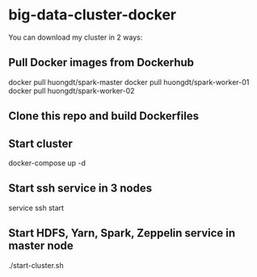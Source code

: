 # big-data-cluster-docker

You can download my cluster in 2 ways:

## Pull Docker images from Dockerhub
docker pull huongdt/spark-master
docker pull huongdt/spark-worker-01
docker pull huongdt/spark-worker-02

## Clone this repo and build Dockerfiles


## Start cluster

docker-compose up -d

## Start ssh service in 3 nodes
service ssh start

## Start HDFS, Yarn, Spark, Zeppelin service in master node
./start-cluster.sh
